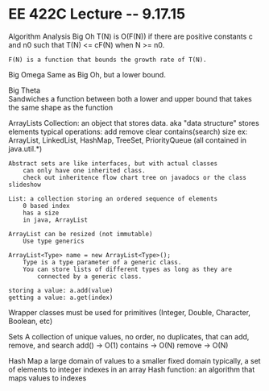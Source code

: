 EE 422C Lecture -- 9.17.15
==========================

Algorithm Analysis
Big Oh
	T(N) is O(F(N)) if there are positive constants c and n0 such that
	T(N) <= cF(N) when N >= n0.
	
	F(N) is a function that bounds the growth rate of T(N).

Big Omega 
	Same as Big Oh, but a lower bound.

Big Theta	
	Sandwiches a function between both a lower and upper bound that takes
	the same shape as the function

ArrayLists
	Collection: an object that stores data. aka "data structure"
	stores elements
	typical operations: add remove clear contains(search) size
	ex: ArrayList, LinkedList, HashMap, TreeSet, PriorityQueue
		(all contained in java.util.*)

	Abstract sets are like interfaces, but with actual classes
		can only have one inherited class.
		check out inheritence flow chart tree on javadocs or the class slideshow

	List: a collection storing an ordered sequence of elements
		0 based index
		has a size
		in java, ArrayList

	ArrayList can be resized (not immutable)
		Use type generics

	ArrayList<Type> name = new ArrayList<Type>();
		Type is a type parameter of a generic class. 
		You can store lists of different types as long as they are 	
			connected by a generic class.

	storing a value: a.add(value)
	getting a value: a.get(index)

Wrapper classes must be used for primitives (Integer, Double, Character, Boolean, etc)

Sets
	A collection of unique values, no order, no duplicates, that can add, remove, and search 
	add() -> O(1)
	contains -> O(N)
	remove -> O(N)

Hash
	Map a large domain of values to a smaller fixed domain
		typically, a set of elements to integer indexes in an array
	Hash function: an algorithm that maps values to indexes
